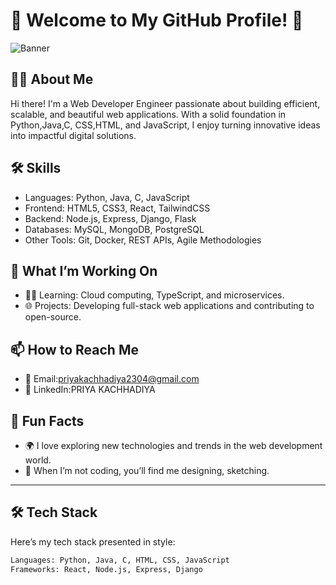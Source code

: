 # 🌟 Welcome to My GitHub Profile! 🌟

![Banner](https://images.app.goo.gl/wBajfYc4oh7fASaM7/1200x300?text=Welcome+to+My+GitHub+Profile)

## 👨‍💻 About Me
Hi there! I'm a Web Developer Engineer passionate about building efficient, scalable, and beautiful web applications. With a solid foundation in Python,Java,C, CSS,HTML, and JavaScript, I enjoy turning innovative ideas into impactful digital solutions.

## 🛠️ Skills
- Languages: Python, Java, C, JavaScript
- Frontend: HTML5, CSS3, React, TailwindCSS
- Backend: Node.js, Express, Django, Flask
- Databases: MySQL, MongoDB, PostgreSQL
- Other Tools: Git, Docker, REST APIs, Agile Methodologies

## 🚀 What I’m Working On
- 🧑‍🎓 Learning: Cloud computing, TypeScript, and microservices.
- 🌐 Projects: Developing full-stack web applications and contributing to open-source.

## 📫 How to Reach Me
- 📧 Email:priyakachhadiya2304@gmail.com
- 💼 LinkedIn:PRIYA KACHHADIYA

## 🌱 Fun Facts
- 🌍 I love exploring new technologies and trends in the web development world.
- 🎨 When I’m not coding, you’ll find me designing, sketching. 

---

## 🛠 Tech Stack
Here’s my tech stack presented in style:
```html
Languages: Python, Java, C, HTML, CSS, JavaScript
Frameworks: React, Node.js, Express, Django

